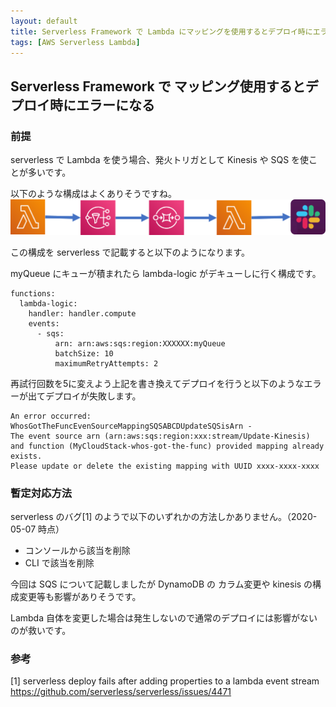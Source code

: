 ```yaml
---
layout: default
title: Serverless Framework で Lambda にマッピングを使用するとデプロイ時にエラーになる
tags: [AWS Serverless Lambda]
---
```

## Serverless Framework で マッピング使用するとデプロイ時にエラーになる

### 前提
serverless で Lambda を使う場合、発火トリガとして Kinesis や SQS を使ことが多いです。

以下のような構成はよくありそうですね。
<img src="./img/20200507/20200507_001.png" title="Lambda、SQSを使ったよくある構成">

この構成を serverless で記載すると以下のようになります。

myQueue にキューが積まれたら lambda-logic がデキューしに行く構成です。

```
functions:
  lambda-logic:
    handler: handler.compute
    events:
      - sqs:
          arn: arn:aws:sqs:region:XXXXXX:myQueue
          batchSize: 10
          maximumRetryAttempts: 2
```

再試行回数を5に変えよう上記を書き換えてデプロイを行うと以下のようなエラーが出てデプロイが失敗します。

````
An error occurred: WhosGotTheFuncEvenSourceMappingSQSABCDUpdateSQSisArn - 
The event source arn (arn:aws:sqs:region:xxx:stream/Update-Kinesis)  
and function (MyCloudStack-whos-got-the-func) provided mapping already exists. 
Please update or delete the existing mapping with UUID xxxx-xxxx-xxxx
````

### 暫定対応方法

serverless のバグ[1] のようで以下のいずれかの方法しかありません。（2020-05-07 時点）

- コンソールから該当を削除
- CLI で該当を削除

今回は SQS について記載しましたが DynamoDB の カラム変更や kinesis の構成変更等も影響がありそうです。

Lambda 自体を変更した場合は発生しないので通常のデプロイには影響がないのが救いです。


### 参考
[1] serverless deploy fails after adding properties to a lambda event stream https://github.com/serverless/serverless/issues/4471